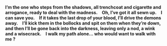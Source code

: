 __I’m the one who steps from the shadows, all trenchcoat and cigarette and arrogance, ready to deal with the madness. Oh, I’ve got it all sewn up. I can save you. If it takes the last drop of your blood, I’ll drive the demons away. I’ll kick them in the bollocks and spit on them when they’re down, and then I’ll be gone back into the darkness, leaving only a nod, a wink and a wisecrack. I walk my path alone… who would want to walk with me ?__
